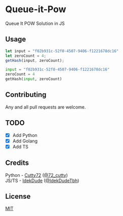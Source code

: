 # Queue-it-Pow

Queue It POW Solution in JS

## Usage

```javascript
let input = "f02b931c-52f0-4507-9406-f1221678dc16"
let zeroCount = 4;
getHash(input, zeroCount);
```

```python
input = "f02b931c-52f0-4507-9406-f1221678dc16"
zeroCount = 4
getHash(input, zeroCount)
```

## Contributing

Any and all pull requests are welcome. 

## TODO
- [X] Add Python
- [X] Add Golang
- [X] Add TS

## Credits
Python - [Cutty72](https://github.com/Cutty72) ([@72_cutty](https://twitter.com/72_cutty))
<br>
JS/TS - [IdekDude](https://github.com/IdekDude) ([@IdekDudeTbh](https://twitter.com/IdekDudeTbh))

## License

[MIT](https://choosealicense.com/licenses/mit/)
